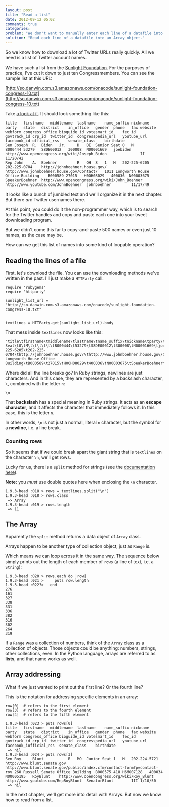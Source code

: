 ```yaml
---
layout: post
title: "Read a list"
date: 2012-09-12 05:02
comments: true
categories: 
problem: "We don't want to manually enter each line of a datafile into our program."
solution: "Read each line of a datafile into an Array object."
---
```


So we know how to download a lot of Twitter URLs really quickly. All we need is a list of Twitter account names.

We have such a list from the [Sunlight Foundation](http://services.sunlightlabs.com/). For the purposes of practice, I've cut it down to just ten Congressmembers. You can see the sample list at this URL:

[http://so.danwin.com.s3.amazonaws.com/onacode/sunlight-foundation-congress-10.txt](http://so.danwin.com.s3.amazonaws.com/onacode/sunlight-foundation-congress-10.txt)

Take [a look at it](http://so.danwin.com.s3.amazonaws.com/onacode/sunlight-foundation-congress-10.txt). It should look something like this:

```
title	firstname	middlename	lastname	name_suffix	nickname	party	state	district	in_office	gender	phone	fax	website	webform	congress_office	bioguide_id	votesmart_id	fec_id	govtrack_id	crp_id	twitter_id	congresspedia_url	youtube_url	facebook_id	official_rss	senate_class	birthdate
Sen	Joseph	R.	Biden	Jr.		D	DE	Senior Seat	0	M						B000444	53279	S8DE00012	300008	N00001669	joebiden	http://www.opencongress.org/wiki/Joseph_Biden				II	11/20/42
Rep	John	A.	Boehner			R	OH	8	1	M	202-225-6205	202-225-0704	http://johnboehner.house.gov/	http://www.johnboehner.house.gov/Contact/	1011 Longworth House Office Building	B000589	27015	H0OH08029	400036	N00003675	SpeakerBoehner	http://www.opencongress.org/wiki/John_Boehner	http://www.youtube.com/JohnBoehner	johnboehner			11/17/49
```

It looks like a bunch of jumbled text and we'll organize it in the next chapter. But there *are* Twitter usernames there.

At this point, you could do it the non-programmer way, which is to search for the Twitter handles and copy and paste each one into your tweet downloading program.

But we didn't come this far to copy-and-paste 500 names or even just 10 names, as the case may be. 

How can we get this list of names into some kind of loopable operation?


## Reading the lines of a file

First, let's download the file. You can use the downloading methods we've written in the past. I'll just make a `HTTParty` call:

```
require 'rubygems'
require 'httparty'

sunlight_list_url = "http://so.danwin.com.s3.amazonaws.com/onacode/sunlight-foundation-congress-10.txt"


textlines = HTTParty.get(sunlight_list_url).body
```

That mess inside `textlines` now looks like this:

```
"title\tfirstname\tmiddlename\tlastname\tname_suffix\tnickname\tparty\tstate\tdistrict\tin_office\tgender\tphone\tfax\twebsite\twebform\tcongress_office\tbioguide_id\tvotesmart_id\tfec_id\tgovtrack_id\tcrp_id\ttwitter_id\tcongresspedia_url\tyoutube_url\tfacebook_id\tofficial_rss\tsenate_class\tbirthdate\nSen\tJoseph\tR.\tBiden\tJr.\t\tD\tDE\tSenior Seat\t0\tM\t\t\t\t\t\tB000444\t53279\tS8DE00012\t300008\tN00001669\tjoebiden\thttp://www.opencongress.org/wiki/Joseph_Biden\t\t\t\tII\t11/20/42\nRep\tJohn\tA.\tBoehner\t\t\tR\tOH\t8\t1\tM\t202-225-6205\t202-225-0704\thttp://johnboehner.house.gov/\thttp://www.johnboehner.house.gov/Contact/\t1011 Longworth House Office Building\tB000589\t27015\tH0OH08029\t400036\tN00003675\tSpeakerBoehner\thttp://www.opencongress.org/wiki/John_Boehner\thttp://www.youtube.com/JohnBoehner\tjohnboehner\t\t\t11/17/49\nSen\tRoy\t\tBlunt\t..."
```

Where did all the line breaks go? In Ruby strings, newlines are just characters. And in this case, they are represented by a backslash character, `\`, combined with the letter `n`:

`\n`

That **backslash** has a special meaning in Ruby strings. It acts as an **escape character**, and it affects the character that immediately follows it. In this case, this is the letter `n`. 

In other words, `\n` is not just a normal, literal `n` character, but the symbol for a **newline**, i.e. a line break.


### Counting rows

So it seems that if we could break apart the giant string that is `textlines` on the character `\n`, we'll get rows.

Lucky for us, there is a `split` method for strings (see the [documentation here](http://www.ruby-doc.org/core-1.9.3/String.html)).

**Note:** you *must* use double quotes here when enclosing the `\n` character.

``` irb lang:ruby
1.9.3-head :018 > rows = textlines.split("\n")
1.9.3-head :018 > rows.class
 => Array 
1.9.3-head :019 > rows.length
 => 11 
```

## The Array

Apparently the `split` method returns a data object of `Array` class.

Arrays happen to be another type of collection object, just as `Range` is.

Which means we can loop across it in the same way. The sequence below simply prints out the length of each member of `rows` (a line of text, i.e. a `String`):


``` irb lang:ruby
1.9.3-head :020 > rows.each do |row|
1.9.3-head :021 >     puts row.length
1.9.3-head :022?>   end
276
161
327
338
331
336
382
316
302
264
319
```

If a `Range` was a collection of numbers, think of the `Array` class as a collection of objects. Those objects could be anything: numbers, strings, other collections, even. In the Python language, arrays are referred to as **lists**, and that name works as well.


## Array addressing

What if we just wanted to print out the first line? Or the fourth line?

This is the notation for addressing specific elements in an array:

```
row[0]	# refers to the first element
row[3]	# refers to the fourth element
row[4]	# refers to the fifth element
```



``` irb lang:ruby
1.9.3-head :023 > puts rows[0]
title	firstname	middlename	lastname	name_suffix	nickname	party	state	district	in_office	gender	phone	fax	website	webform	congress_office	bioguide_id	votesmart_id	fec_id	govtrack_id	crp_id	twitter_id	congresspedia_url	youtube_url	facebook_iofficial_rss	senate_class	birthdate
 => nil 
1.9.3-head :024 > puts rows[3]
Sen	Roy		Blunt			R	MO	Junior Seat	1	M	202-224-5721		http://www.blunt.senate.gov	http://www.blunt.senate.gov/public/index.cfm/contact-form?p=contact-roy	260 Russell Senate Office Building	B000575	418	H6MO07128	400034	N00005195	RoyBlunt	http://www.opencongress.org/wiki/Roy_Blunt	http://www.youtube.com/RepRoyBlunt	SenatorBlunt		III	1/10/50
 => nil 
```

In the next chapter, we'll get more into detail with Arrays. But now we know how to read from a list.


